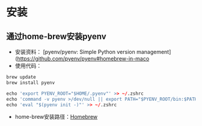 # 安装
## 通过home-brew安装pyenv
- 安装资料： [pyenv/pyenv: Simple Python version management](https://github.com/pyenv/pyenv#homebrew-in-maco
- 使用代码：
```r
brew update
brew install pyenv

echo 'export PYENV_ROOT="$HOME/.pyenv"' >> ~/.zshrc
echo 'command -v pyenv >/dev/null || export PATH="$PYENV_ROOT/bin:$PATH"' >> ~/.zshrc
echo 'eval "$(pyenv init -)"' >> ~/.zshrc
```
- home-brew安装路径：[Homebrew](Configuration/homebrew/Homebrew.md#^b49b8b)

